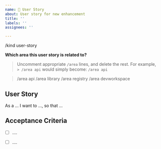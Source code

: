 ```yaml
---
name: 📝 User Story
about: User story for new enhancement
title: ''
labels: ''
assignees: ''

---
```


/kind user-story

**Which area this user story is related to?**

> Uncomment appropriate `/area` lines, and delete the rest.
> For example, `> /area api` would simply become: `/area api`

> /area api
> /area library
> /area registry
> /area devworkspace


## User Story
As a ... I want to ..., so that ...

## Acceptance Criteria
<!--
    Decide which specific steps need to be completed, outline subtasks.
-->
- [ ] ....
- [ ] ....


